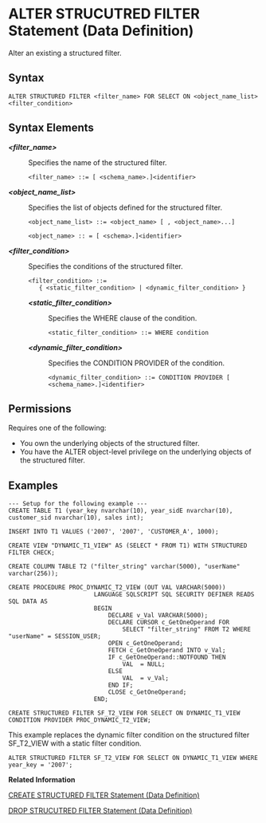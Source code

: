 <!-- loio07b14e01c65a4e7b89b779defb12c97c -->

# ALTER STRUCUTRED FILTER Statement \(Data Definition\)

Alter an existing a structured filter.



## Syntax

```
ALTER STRUCTURED FILTER <filter_name> FOR SELECT ON <object_name_list> <filter_condition>
```



## Syntax Elements


<dl>
<dt><b>

*<filter\_name\>*

</b></dt>
<dd>

Specifies the name of the structured filter.

```
<filter_name> ::= [ <schema_name>.]<identifier>
```



</dd><dt><b>

*<object\_name\_list\>*

</b></dt>
<dd>

Specifies the list of objects defined for the structured filter.

```
<object_name_list> ::= <object_name> [ , <object_name>...]

<object_name> :: = [ <schema>.]<identifier>
```



</dd><dt><b>

*<filter\_condition\>*

</b></dt>
<dd>

Specifies the conditions of the structured filter.

```
<filter_condition> ::= 
   { <static_filter_condition> | <dynamic_filter_condition> }
```


<dl>
<dt><b>

*<static\_filter\_condition\>*

</b></dt>
<dd>

Specifies the WHERE clause of the condition.

```
<static_filter_condition> ::= WHERE condition
```



</dd><dt><b>

*<dynamic\_filter\_condition\>*

</b></dt>
<dd>

Specifies the CONDITION PROVIDER of the condition.

```
<dynamic_filter_condition> ::= CONDITION PROVIDER [ <schema_name>.]<identifier>
```



</dd>
</dl>



</dd>
</dl>



<a name="loio07b14e01c65a4e7b89b779defb12c97c__section_ny1_w1n_zcb"/>

## Permissions

Requires one of the following:

-   You own the underlying objects of the structured filter.
-   You have the ALTER object-level privilege on the underlying objects of the structured filter.



<a name="loio07b14e01c65a4e7b89b779defb12c97c__section_wbd_hw4_21c"/>

## Examples

```
--- Setup for the following example ---
CREATE TABLE T1 (year_key nvarchar(10), year_sidE nvarchar(10), customer_sid nvarchar(10), sales int);

INSERT INTO T1 VALUES ('2007', '2007', 'CUSTOMER_A', 1000);

CREATE VIEW "DYNAMIC_T1_VIEW" AS (SELECT * FROM T1) WITH STRUCTURED FILTER CHECK;
 
CREATE COLUMN TABLE T2 ("filter_string" varchar(5000), "userName" varchar(256));

CREATE PROCEDURE PROC_DYNAMIC_T2_VIEW (OUT VAL VARCHAR(5000))
                        LANGUAGE SQLSCRIPT SQL SECURITY DEFINER READS SQL DATA AS
                        BEGIN
                            DECLARE v_Val VARCHAR(5000);
                            DECLARE CURSOR c_GetOneOperand FOR
                                SELECT "filter_string" FROM T2 WHERE "userName" = SESSION_USER;
                            OPEN c_GetOneOperand;
                            FETCH c_GetOneOperand INTO v_Val;
                            IF c_GetOneOperand::NOTFOUND THEN
                                VAL  = NULL;
                            ELSE
                                VAL  = v_Val;
                            END IF;
                            CLOSE c_GetOneOperand;
                        END;

CREATE STRUCTURED FILTER SF_T2_VIEW FOR SELECT ON DYNAMIC_T1_VIEW CONDITION PROVIDER PROC_DYNAMIC_T2_VIEW;
```

This example replaces the dynamic filter condition on the structured filter SF\_T2\_VIEW with a static filter condition.

```
ALTER STRUCTURED FILTER SF_T2_VIEW FOR SELECT ON DYNAMIC_T1_VIEW WHERE year_key = '2007';
```

**Related Information**  


[CREATE STRUCTURED FILTER Statement \(Data Definition\)](create-structured-filter-statement-data-definition-f0238ff.md "Create a structured filter to manage binding between a database object (SQL or parameterized SQL view) and static / dynamic filter condition under it.")

[DROP STRUCUTRED FILTER Statement \(Data Definition\)](drop-strucutred-filter-statement-data-definition-897bc02.md "Drop an existing structured filter.")

